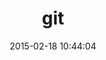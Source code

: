 ---
layout: post
title:  "git"
repo:   "schacon/ruby-git"
date:   2015-02-18 10:44:04
gemurl: http://github.com/schacon/ruby-git
---